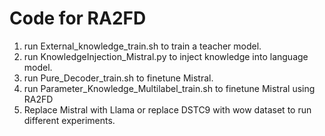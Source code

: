 # Code for RA2FD
1. run External_knowledge_train.sh to train a teacher model.
2. run KnowledgeInjection_Mistral.py to inject knowledge into language model.
3. run Pure_Decoder_train.sh to finetune Mistral.
4. run Parameter_Knowledge_Multilabel_train.sh to finetune Mistral using RA2FD
5. Replace Mistral with Llama or replace DSTC9 with wow  dataset to run different experiments.